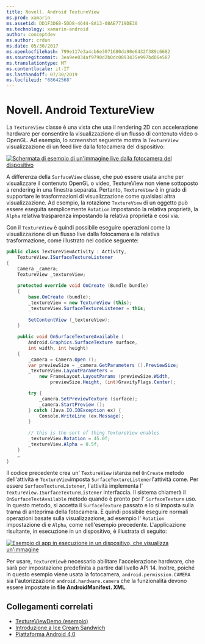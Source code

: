 ```yaml
---
title: Novell. Android TextureView
ms.prod: xamarin
ms.assetid: DD1F3D68-5DD8-4644-8A13-08AE7719DE30
ms.technology: xamarin-android
author: conceptdev
ms.author: crdun
ms.date: 05/30/2017
ms.openlocfilehash: 799e117e3a4cb6e3071680da90e6432f389c6682
ms.sourcegitcommit: 3ea9ee034af9790d2b0dc0893435e997bd06e587
ms.translationtype: MT
ms.contentlocale: it-IT
ms.lasthandoff: 07/30/2019
ms.locfileid: "68642568"
---
```

# <a name="xamarinandroid-textureview"></a>Novell. Android TextureView

La `TextureView` classe è una vista che usa il rendering 2D con accelerazione hardware per consentire la visualizzazione di un flusso di contenuto video o OpenGL. Ad esempio, lo screenshot seguente mostra la `TextureView` visualizzazione di un feed live dalla fotocamera del dispositivo:

[![Schermata di esempio di un'immagine live dalla fotocamera del dispositivo](texture-view-images/22-textureviewcamera.png)](texture-view-images/22-textureviewcamera.png#lightbox)

A differenza della `SurfaceView` classe, che può essere usata anche per visualizzare il contenuto OpenGL o video, TextureView non viene sottoposto a rendering in una finestra separata.
Pertanto, `TextureView` è in grado di supportare le trasformazioni di visualizzazione come qualsiasi altra visualizzazione. Ad esempio, la rotazione `TextureView` di un oggetto può essere eseguita semplicemente `Rotation` impostando la relativa proprietà, la `Alpha` relativa trasparenza impostando la relativa proprietà e così via.

Con il `TextureView` è quindi possibile eseguire operazioni come la visualizzazione di un flusso live dalla fotocamera e la relativa trasformazione, come illustrato nel codice seguente:

```csharp
public class TextureViewActivity : Activity,
    TextureView.ISurfaceTextureListener
{
    Camera _camera;
    TextureView _textureView;
       
    protected override void OnCreate (Bundle bundle)
    {
        base.OnCreate (bundle);
        _textureView = new TextureView (this);
        _textureView.SurfaceTextureListener = this;
           
        SetContentView (_textureView);
    }
       
    public void OnSurfaceTextureAvailable (
        Android.Graphics.SurfaceTexture surface,
        int width, int height)
    {
        _camera = Camera.Open ();
        var previewSize = _camera.GetParameters ().PreviewSize;
        _textureView.LayoutParameters =
            new FrameLayout.LayoutParams (previewSize.Width,
                previewSize.Height, (int)GravityFlags.Center);

        try {
            _camera.SetPreviewTexture (surface);
            _camera.StartPreview ();
        } catch (Java.IO.IOException ex) {
            Console.WriteLine (ex.Message);
        }
           
        // this is the sort of thing TextureView enables
        _textureView.Rotation = 45.0f;
        _textureView.Alpha = 0.5f;
    }
    …
}
```

Il codice precedente crea un' `TextureView` istanza nel `OnCreate` metodo dell'attività e `TextureView`imposta `SurfaceTextureListener`l'attività come. Per essere `SurfaceTextureListener`, l'attività implementa l' `TextureView.ISurfaceTextureListener` interfaccia. Il sistema chiamerà il `OnSurfaceTextAvailable` metodo quando è pronto per l' `SurfaceTexture` uso. In questo metodo, si accetta il `SurfaceTexture` passato e lo si imposta sulla trama di anteprima della fotocamera. È quindi possibile eseguire normali operazioni basate sulla visualizzazione, ad esempio l' `Rotation` impostazione di e `Alpha`, come nell'esempio precedente. L'applicazione risultante, in esecuzione in un dispositivo, è illustrata di seguito:

[![Esempio di app in esecuzione in un dispositivo, che visualizza un'immagine](texture-view-images/17-textureviewdemo.png)](texture-view-images/17-textureviewdemo.png#lightbox)

Per usare, `TextureView`è necessario abilitare l'accelerazione hardware, che sarà per impostazione predefinita a partire dal livello API 14. Inoltre, poiché in questo esempio viene usata la fotocamera, `android.permission.CAMERA` sia l'autorizzazione `android.hardware.camera` che la funzionalità devono essere impostate in **file AndroidManifest. XML**.



## <a name="related-links"></a>Collegamenti correlati

- [TextureViewDemo (esempio)](https://docs.microsoft.com/samples/xamarin/monodroid-samples/textureviewdemo)
- [Introduzione a Ice Cream Sandwich](http://www.android.com/about/ice-cream-sandwich/)
- [Piattaforma Android 4,0](https://developer.android.com/sdk/android-4.0.html)
